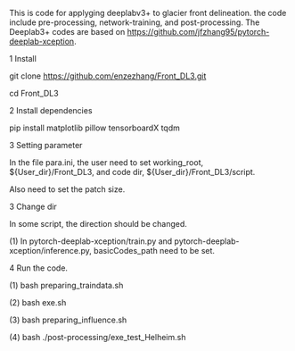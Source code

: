 This is code for applyging deeplabv3+ to glacier front delineation. the code include pre-processing, network-training, and post-processing. The Deeplab3+ codes are based on https://github.com/jfzhang95/pytorch-deeplab-xception.

1 Install

git clone https://github.com/enzezhang/Front_DL3.git

cd Front_DL3

2 Install dependencies

pip install matplotlib pillow tensorboardX tqdm

3 Setting parameter

In the file para.ini, the user need to set working_root, ${User_dir}/Front_DL3, and code dir, ${User_dir}/Front_DL3/script.

Also need to set the patch size.

3 Change dir

In some script, the direction should be changed.

(1) In pytorch-deeplab-xception/train.py and pytorch-deeplab-xception/inference.py, basicCodes_path need to be set.

4 Run the code.

(1) bash preparing_traindata.sh

(2) bash exe.sh

(3) bash preparing_influence.sh

(4) bash ./post-processing/exe_test_Helheim.sh
